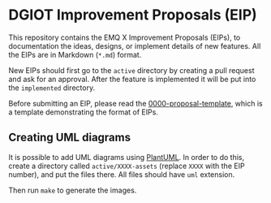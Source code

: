 # DGIOT Improvement Proposals (EIP)

This repository contains the EMQ X Improvement Proposals (EIPs), to documentation
the ideas, designs, or implement details of new features. All the EIPs are in
Markdown (`*.md`) format.

New EIPs should first go to the `active` directory by creating a pull request
and ask for an approval. After the feature is implemented it will be put into
the `implemented` directory.

Before submitting an EIP, please read the
[0000-proposal-template](active/0000-proposal-template.md), which is a template
demonstrating the format of EIPs.

## Creating UML diagrams

It is possible to add UML diagrams using [PlantUML](https://plantuml.com/).
In order to do this, create a directory called `active/XXXX-assets` (replace
`XXXX` with the EIP number), and put the files there. All files should have
`uml` extension.

Then run `make` to generate the images.

